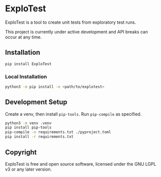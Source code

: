 # ExploTest

ExploTest is a tool to create unit tests from exploratory test runs.

This project is currently under active development and API breaks can occur at any time.

## Installation
```bash
pip install ExploTest
```

### Local Installation

```bash
python3 -m pip install -e <path/to/explotest>
```

## Development Setup

Create a venv, then install `pip-tools`. Run `pip-compile` as specified.

```bash
python3 -m venv .venv
pip install pip-tools
pip-compile -o requirements.txt ./pyproject.toml
pip install -r requirements.txt
```

## Copyright

ExploTest is free and open source software, licensed under the GNU LGPL v3 or any later version.
